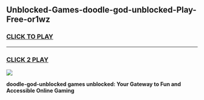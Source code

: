 
## Unblocked-Games-doodle-god-unblocked-Play-Free-or1wz
<h3>
<a href="https://premium76.site?title=doodle-god-unblocked&ref=20M">CLICK TO PLAY</a></h3>
<hr>

<h3>
<a href="https://premium76.site?title=doodle-god-unblocked&ref=20M">CLICK 2 PLAY</a>
  
</h3>

<a href="https://premium76.site?title=doodle-god-unblocked&ref=19M"><img src="https://clearcache.store/games.png"></a>


**doodle-god-unblocked games unblocked: Your Gateway to Fun and Accessible Online Gaming**
